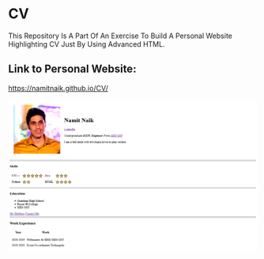 # CV
This Repository Is A Part Of An Exercise To Build A Personal Website Highlighting CV Just By Using Advanced HTML.
## Link to Personal Website:
https://namitnaik.github.io/CV/

![Namit's Personal Site](https://github.com/NamitNaik/CV/blob/master/Screenshot_2020-12-16%20Namit's%20Personal%20Site.png)
